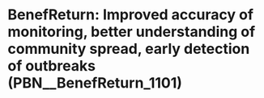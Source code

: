 # BenefReturn: __Improved accuracy of monitoring, better understanding of community spread, early detection of outbreaks__ (PBN__BenefReturn_1101)

